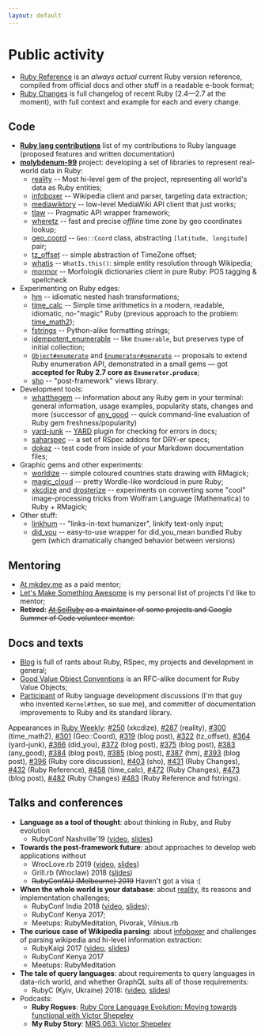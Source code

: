 ```yaml
---
layout: default
---
```


# Public activity

* [Ruby Reference](https://rubyreferences.github.io/rubyref/) is an _always actual_ current Ruby version reference, compiled from official docs and other stuff in a readable e-book format;
* [Ruby Changes](https://rubyreferences.github.io/rubychanges/) is full changelog of recent Ruby (2.4—2.7 at the moment), with full context and example for each and every change.

## Code

* **[Ruby lang contributions](https://github.com/zverok/my-ruby-contributions)** list of my contributions to Ruby language (proposed features and written documentation)
* **[molybdenum-99](https://github.com/molybdenum-99)** project: developing a set of libraries to represent real-world data in Ruby:
  * [reality](https://github.com/molybdenum-99/reality) -- Most hi-level gem of the project, representing all world's data as Ruby entities;
  * [infoboxer](https://github.com/molybdenum-99/infoboxer) -- Wikipedia client and parser, targeting data extraction;
  * [mediawiktory](https://github.com/molybdenum-99/mediawiktory) -- low-level MediaWiki API client that just works;
  * [tlaw](https://github.com/molybdenum-99/tlaw) -- Pragmatic API wrapper framework;
  * [wheretz](https://github.com/zverok/wheretz) -- fast and precise _offline_ time zone by geo coordinates lookup;
  * [geo_coord](https://github.com/zverok/geo_coord) -- `Geo::Coord` class, abstracting `[latitude, longitude]` pair;
  * [tz_offset](https://github.com/molybdenum-99/tz_offset) -- simple abstraction of TimeZone offset;
  * [whatis](https://github.com/molybdenum-99/whatis) -- `WhatIs.this()`: simple entity resolution through Wikipedia;
  * [mormor](https://github.com/molybdenum-99/mormor) -- Morfologik dictionaries client in pure Ruby: POS tagging & spellcheck
* Experimenting on Ruby edges:
  * [hm](https://github.com/zverok/hm) -- idiomatic nested hash transformations;
  * [time_calc](https://github.com/zverok/time_calc) -- Simple time arithmetics in a modern, readable, idiomatic, no-"magic" Ruby (previous approach to the problem: [time_math2](https://github.com/zverok/time_math2));
  * [fstrings](https://github.com/zverok/fstrings) -- Python-alike formatting strings;
  * [idempotent_enumerable](https://github.com/zverok/idempotent_enumerable) -- like `Enumerable`, but preserves type of initial collection;
  * [`Object#enumerate`](https://github.com/zverok/object_enumerate) and [`Enumerator#generate`](https://github.com/zverok/enumerator_generate) -- proposals to extend Ruby enumeration API, demonstrated in a small gems — got **accepted for Ruby 2.7 core as `Enumerator.produce`**;
  * [sho](https://github.com/zverok/sho) -- "post-framework" views library.
* Development tools:
  * [whatthegem](https://github.com/zverok/whatthegem) -- information about any Ruby gem in your terminal: general information, usage examples, popularity stats, changes and more (successor of [any_good](https://github.com/zverok/any_good) -- quick command-line evaluation of Ruby gem freshness/popularity)
  * [yard-junk](https://github.com/zverok/yard-junk) -- [YARD](https://github.com/lsegal/yard) plugin for checking for errors in docs;
  * [saharspec](https://github.com/zverok/saharspec) -- a set of RSpec addons for DRY-er specs;
  * [dokaz](http://github.com/zverok/dokaz) -- test code from inside of your Markdown documentation files;
* Graphic gems and other experiments:
  * [worldize](https://github.com/zverok/worldize) -- simple coloured countries stats drawing with RMagick;
  * [magic_cloud](http://github.com/zverok/magic_cloud) -- pretty Wordle-like wordcloud in pure Ruby;
  * [xkcdize](https://github.com/zverok/xkcdize) and [drosterize](https://github.com/zverok/drosterize) -- experiments on converting some "cool" image-processing tricks from Wolfram Language (Mathematica) to Ruby + RMagick;
* Other stuff:
  * [linkhum](https://github.com/zverok/linkhum) -- "links-in-text humanizer", linkify text-only input;
  * [did_you](https://github.com/zverok/did_you) -- easy-to-use wrapper for did_you_mean bundled Ruby gem (which dramatically changed behavior between versions)

## Mentoring

* [At mkdev.me](https://mkdev.me/en/mentors/zverok) as a paid mentor;
* [Let's Make Something Awesome](https://github.com/zverok/lmsa) is my personal list of projects I'd like to mentor;
* **Retired:** ~~[At SciRuby](http://sciruby.com/) as a maintainer of some projects and Google Summer of Code volunteer mentor.~~

## Docs and texts

* [Blog](/blog/) is full of rants about Ruby, RSpec, my projects and development in general;
* [Good Value Object Conventions](https://github.com/zverok/good-value-object) is an RFC-alike document for Ruby Value Objects;
* [Participant](https://bugs.ruby-lang.org/users/710) of Ruby language development discussions (I'm that guy who invented `Kernel#then`, so sue me), and committer of documentation improvements to Ruby and its standard library.

Appearances in [Ruby Weekly](https://rubyweekly.com/): [#250](https://rubyweekly.com/issues/250) (xkcdize), [#287](https://rubyweekly.com/issues/287) (reality), [#300](https://rubyweekly.com/issues/300) (time_math2), [#301](https://rubyweekly.com/issues/301) (Geo::Coord), [#319](https://rubyweekly.com/issues/319) (blog post), [#322](https://rubyweekly.com/issues/322) (tz_offset), [#364](https://rubyweekly.com/issues/364) (yard-junk), [#366](https://rubyweekly.com/issues/366) (did_you), [#372](https://rubyweekly.com/issues/372) (blog post), [#375](https://rubyweekly.com/issues/375) (blog post), [#383](https://rubyweekly.com/issues/383) (any_good), [#384](https://rubyweekly.com/issues/384) (blog post), [#385](https://rubyweekly.com/issues/385) (blog post), [#387](https://rubyweekly.com/issues/387) (hm), [#393](https://rubyweekly.com/issues/393) (blog post), [#396](https://rubyweekly.com/issues/396) (Ruby core discussion), [#403](https://rubyweekly.com/issues/403) (sho), [#431](https://rubyweekly.com/issues/431) (Ruby Changes), [#432](https://rubyweekly.com/issues/432) (Ruby Reference), [#458](https://rubyweekly.com/issues/458) (time_calc), [#472](https://rubyweekly.com/issues/472) (Ruby Changes), [#473](https://rubyweekly.com/issues/473) (blog post), [#482](https://rubyweekly.com/issues/482) (Ruby Changes) [#483](https://rubyweekly.com/issues/483) (Ruby Reference and fstrings).

## Talks and conferences

* **Language as a tool of thought**: about thinking in Ruby, and Ruby evolution
  * RubyConf Nashville'19 ([video](https://www.youtube.com/watch?v=iMBqqjkbvl4), [slides](http://bit.ly/rc19zverok))
* **Towards the post-framework future**: about approaches to develop web applications without
  * WrocLove.rb 2019 ([video](https://www.youtube.com/watch?v=5UiBQtfRDUI&list=PLoGBNJiQoqRDJvwOYLuu7jnprRKhuc7Cp&index=10&t=1165s), [slides](https://docs.google.com/presentation/d/1ve4At8Vwww9ww3iM7BrQTTkBN9bWkOXmuSK2mmugSOQ/edit?usp=sharing))
  * Grill.rb (Wroclaw) 2018 ([slides](https://docs.google.com/presentation/d/1fg4DP5p4yDkFjNH-CDt6CAe5heO_BHy6tB52OgaEWkg/edit?usp=sharing))
  * ~~RubyConfAU (Melbourne) 2019~~ Haven't got a visa :(
* **When the whole world is your database**: about [reality](https://github.com/molybdenum-99/reality), its reasons and implementation challenges;
  * RubyConf India 2018 ([video](https://www.youtube.com/watch?v=x9GePP3B0oE&t=1s&list=PLe872Yf6CJWGYKLny9jFs9mLv0Z94m8k4&index=26), [slides](https://docs.google.com/presentation/d/1I4mznHUBhVVDxWfO2DRzxP4wNhs9Mmtx09SizLqIbaE/edit?usp=sharing));
  * RubyConf Kenya 2017;
  * Meetups: RubyMeditation, Pivorak, Vilnius.rb
* **The curious case of Wikipedia parsing**: about [infoboxer](https://github.com/molybdenum-99/infoboxer) and challenges of parsing wikipedia and hi-level information extraction:
  * RubyKaigi 2017 ([video](https://www.youtube.com/watch?v=oqsX8kNq94I), [slides](https://docs.google.com/presentation/d/1r3xUjc9nXlwAOmgzCI26lELdNp8Mnsd5sfXa9JJwIME/edit?usp=sharing))
  * RubyConf Kenya 2017
  * Meetups: RubyMeditation
* **The tale of query languages**: about requirements to query languages in data-rich world, and whether GraphQL suits all of those requirements:
  * RubyC (Kyiv, Ukraine) 2018: ([video](https://www.youtube.com/watch?v=vLbcqtrh6Ys), [slides](https://docs.google.com/presentation/d/1u9K-GiLNQyQm5JwDQfcUE-JM43u_a_ATmEDk1ZlHwEM/edit?usp=sharing))
* Podcasts:
  * **Ruby Rogues**: [Ruby Core Language Evolution: Moving towards functional with Victor Shepelev](https://devchat.tv/ruby-rogues/rr-367-ruby-core-language-evolution-moving-towards-functional-with-victor-shepelev)
  * **My Ruby Story**: [MRS 063: Victor Shepelev](https://devchat.tv/my-ruby-story/mrs-063-victor-shepelev/)